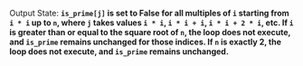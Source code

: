 Output State: **`is_prime[j]` is set to False for all multiples of `i` starting from `i * i` up to `n`, where `j` takes values `i * i`, `i * i + i`, `i * i + 2 * i`, etc. If `i` is greater than or equal to the square root of `n`, the loop does not execute, and `is_prime` remains unchanged for those indices. If `n` is exactly 2, the loop does not execute, and `is_prime` remains unchanged.**